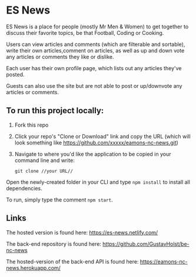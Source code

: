 # ES News

ES News is a place for people (mostly Mr Men & Women) to get together to discuss their favorite topics, be that Football, Coding or Cooking.

Users can view articles and comments (which are filterable and sortable), write their own articles,comment on articles, as well as up and down vote any articles or comments they like or dislike.

Each user has their own profile page, which lists out any articles they've posted.

Guests can also use the site but are not able to post or up/downvote any articles or comments.

## To run this project locally:

1. Fork this repo
2. Click your repo's "Clone or Download" link and copy the URL (which will look something like https://github.com/xxxxx/eamons-nc-news.git)
3. Navigate to where you'd like the application to be copied in your command line and write:

   ```
   git clone //your URL//
   ```

Open the newly-created folder in your CLI and type `npm install` to install all dependencies.

To run, simply type the comment `npm start`.

## Links

The hosted version is found here:
https://es-news.netlify.com/

The back-end repository is found here:
https://github.com/GustavHolst/be-nc-news

The hosted-version of the back-end API is found here:
https://eamons-nc-news.herokuapp.com/
